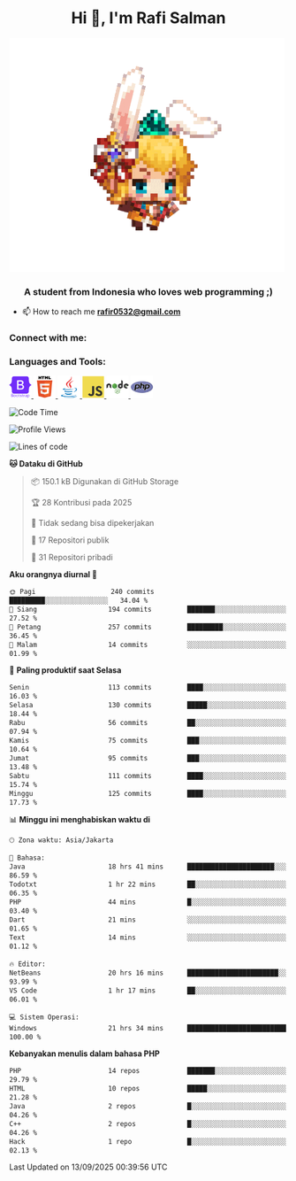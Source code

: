 <h1 align="center">Hi 👋, I'm Rafi Salman</h1>
<img src="img/lp.gif" /> 
<h3 align="center">A student from Indonesia who loves web programming ;)</h3>

- 📫 How to reach me **rafir0532@gmail.com**

<h3 align="left">Connect with me:</h3>
<p align="left">
</p>

<h3 align="left">Languages and Tools:</h3>
<p align="left"> <a href="https://getbootstrap.com" target="_blank" rel="noreferrer"> <img src="https://raw.githubusercontent.com/devicons/devicon/master/icons/bootstrap/bootstrap-plain-wordmark.svg" alt="bootstrap" width="40" height="40"/> </a> <a href="https://www.w3.org/html/" target="_blank" rel="noreferrer"> <img src="https://raw.githubusercontent.com/devicons/devicon/master/icons/html5/html5-original-wordmark.svg" alt="html5" width="40" height="40"/> </a> <a href="https://www.java.com" target="_blank" rel="noreferrer"> <img src="https://raw.githubusercontent.com/devicons/devicon/master/icons/java/java-original.svg" alt="java" width="40" height="40"/> </a> <a href="https://developer.mozilla.org/en-US/docs/Web/JavaScript" target="_blank" rel="noreferrer"> <img src="https://raw.githubusercontent.com/devicons/devicon/master/icons/javascript/javascript-original.svg" alt="javascript" width="40" height="40"/> </a> <a href="https://nodejs.org" target="_blank" rel="noreferrer"> <img src="https://raw.githubusercontent.com/devicons/devicon/master/icons/nodejs/nodejs-original-wordmark.svg" alt="nodejs" width="40" height="40"/> </a> <a href="https://www.php.net" target="_blank" rel="noreferrer"> <img src="https://raw.githubusercontent.com/devicons/devicon/master/icons/php/php-original.svg" alt="php" width="40" height="40"/> </a> </p>

<!--START_SECTION:waka-->
![Code Time](http://img.shields.io/badge/Code%20Time-633%20hrs%2057%20mins-blue)

![Profile Views](http://img.shields.io/badge/Profil%20dilihat-0-blue)

![Lines of code](https://img.shields.io/badge/Sejak%20Hello%20World%20aku%20telah%20menulis-1.8%20million%20baris%20kode-blue)

**🐱 Dataku di GitHub** 

> 📦 150.1 kB Digunakan di GitHub Storage 
 > 
> 🏆 28 Kontribusi pada 2025
 > 
> 🚫 Tidak sedang bisa dipekerjakan
 > 
> 📜 17 Repositori publik 
 > 
> 🔑 31 Repositori pribadi 
 > 
**Aku orangnya diurnal 🐤** 

```text
🌞 Pagi                   240 commits         █████████░░░░░░░░░░░░░░░░   34.04 % 
🌆 Siang                  194 commits         ███████░░░░░░░░░░░░░░░░░░   27.52 % 
🌃 Petang                 257 commits         █████████░░░░░░░░░░░░░░░░   36.45 % 
🌙 Malam                  14 commits          ░░░░░░░░░░░░░░░░░░░░░░░░░   01.99 % 
```
📅 **Paling produktif saat Selasa** 

```text
Senin                    113 commits         ████░░░░░░░░░░░░░░░░░░░░░   16.03 % 
Selasa                   130 commits         █████░░░░░░░░░░░░░░░░░░░░   18.44 % 
Rabu                     56 commits          ██░░░░░░░░░░░░░░░░░░░░░░░   07.94 % 
Kamis                    75 commits          ███░░░░░░░░░░░░░░░░░░░░░░   10.64 % 
Jumat                    95 commits          ███░░░░░░░░░░░░░░░░░░░░░░   13.48 % 
Sabtu                    111 commits         ████░░░░░░░░░░░░░░░░░░░░░   15.74 % 
Minggu                   125 commits         ████░░░░░░░░░░░░░░░░░░░░░   17.73 % 
```


📊 **Minggu ini menghabiskan waktu di** 

```text
🕑︎ Zona waktu: Asia/Jakarta

💬 Bahasa: 
Java                     18 hrs 41 mins      ██████████████████████░░░   86.59 % 
Todotxt                  1 hr 22 mins        ██░░░░░░░░░░░░░░░░░░░░░░░   06.35 % 
PHP                      44 mins             █░░░░░░░░░░░░░░░░░░░░░░░░   03.40 % 
Dart                     21 mins             ░░░░░░░░░░░░░░░░░░░░░░░░░   01.65 % 
Text                     14 mins             ░░░░░░░░░░░░░░░░░░░░░░░░░   01.12 % 

🔥 Editor: 
NetBeans                 20 hrs 16 mins      ███████████████████████░░   93.99 % 
VS Code                  1 hr 17 mins        ██░░░░░░░░░░░░░░░░░░░░░░░   06.01 % 

💻 Sistem Operasi: 
Windows                  21 hrs 34 mins      █████████████████████████   100.00 % 
```

**Kebanyakan menulis dalam bahasa PHP** 

```text
PHP                      14 repos            ███████░░░░░░░░░░░░░░░░░░   29.79 % 
HTML                     10 repos            █████░░░░░░░░░░░░░░░░░░░░   21.28 % 
Java                     2 repos             █░░░░░░░░░░░░░░░░░░░░░░░░   04.26 % 
C++                      2 repos             █░░░░░░░░░░░░░░░░░░░░░░░░   04.26 % 
Hack                     1 repo              █░░░░░░░░░░░░░░░░░░░░░░░░   02.13 % 
```




 Last Updated on 13/09/2025 00:39:56 UTC
<!--END_SECTION:waka-->
